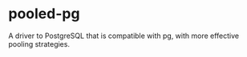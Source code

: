 # pooled-pg

A driver to PostgreSQL that is compatible with pg, with more effective pooling strategies.

